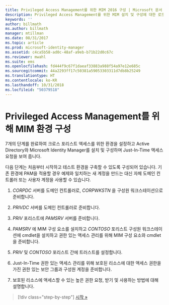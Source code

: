 ```yaml
---
title: Privileged Access Management를 위한 MIM 2016 구성 | Microsoft 문서
description: Privileged Access Management를 위한 MIM 설치 및 구성에 대한 로드맵입니다.
keywords: ''
author: billmath
ms.author: billmath
manager: mtillman
ms.date: 08/31/2017
ms.topic: article
ms.prod: microsoft-identity-manager
ms.assetid: c4ca5b58-ad0c-48af-a9eb-b71b22d0c67c
ms.reviewer: mwahl
ms.suite: ems
ms.openlocfilehash: fd444f9c67f1daeaf33883a988f54a97e12e685c
ms.sourcegitcommit: 44a2293ff17c50381a59053303311d7db8b25249
ms.translationtype: HT
ms.contentlocale: ko-KR
ms.lasthandoff: 10/31/2018
ms.locfileid: "50379518"
---
```

# <a name="configure-the-mim-environment-for-privileged-access-management"></a>Privileged Access Management를 위해 MIM 환경 구성

7개의 단계를 완료하여 크로스 포리스트 액세스를 위한 환경을 설정하고 Active Directory와 Microsoft Identity Manager를 설치 및 구성하며 Just-In-Time 액세스 요청을 보여 줍니다.

다음 단계는 처음부터 시작하고 테스트 환경을 구축할 수 있도록 구성되어 있습니다. 기존 환경에 PAM을 적용할 경우 예제와 일치하는 새 계정을 만드는 대신 자체 도메인 컨트롤러 또는 사용자 계정을 사용할 수 있습니다.

1. *CORPDC* 서버를 도메인 컨트롤러로, *CORPWKSTN* 을 구성원 워크스테이션으로 준비합니다.

2. *PRIVDC* 서버를 도메인 컨트롤러로 준비합니다.

3.  *PRIV* 포리스트에 *PAMSRV* 서버를 준비합니다.

4.  *PAMSRV* 에 MIM 구성 요소를 설치하고 *CONTOSO* 포리스트 구성원 워크스테이션에 cmdlet을 설치하고 권한 있는 액세스 관리를 위해 MIM 구성 요소와 cmdlet을 준비합니다.

5.  *PRIV* 및 *CONTOSO* 포리스트 간에 트러스트를 설정합니다.

6.  Just-In-Time 권한 있는 액세스 관리를 위해 보호된 리소스에 대한 액세스 권한을 가진 권한 있는 보안 그룹과 구성원 계정을 준비합니다.

7.  보호된 리소스에 액세스할 수 있는 높은 권한 요청, 받기 및 사용하는 방법에 대해 설명합니다.

> [!div class="step-by-step"]
> [시작 »](step-1-prepare-corp-domain.md)
